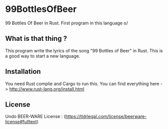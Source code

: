 99BottlesOfBeer
===============

99 Bottles Of Beer in Rust. First program in this language o/

What is that thing ?
--------------------
This program write the lyrics of the song "99 Bottles of Beer" in Rust. This is a good way to start a new language.

Installation
------------
You need Rust complie and Cargo to run this. You can find everything here -> http://www.rust-lang.org/install.html

License
-------
Undo BEER-WARE License : (https://tldrlegal.com/license/beerware-license#fulltext)
